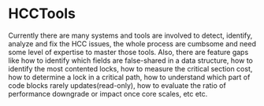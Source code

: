 # HCCTools
Currently there are many systems and tools are involved to detect, identify, analyze and fix the HCC issues, the whole process are cumbsome and need some level of expertise to master those tools. Also, there are feature gaps like how to identify which fields are false-shared in a data structure, how to identify the most contented locks, how to measure the critical section cost, how to determine a lock in a critical path, how to understand which part of code blocks rarely updates(read-only), how to evaluate the ratio of performance downgrade or impact once core scales, etc etc. 
